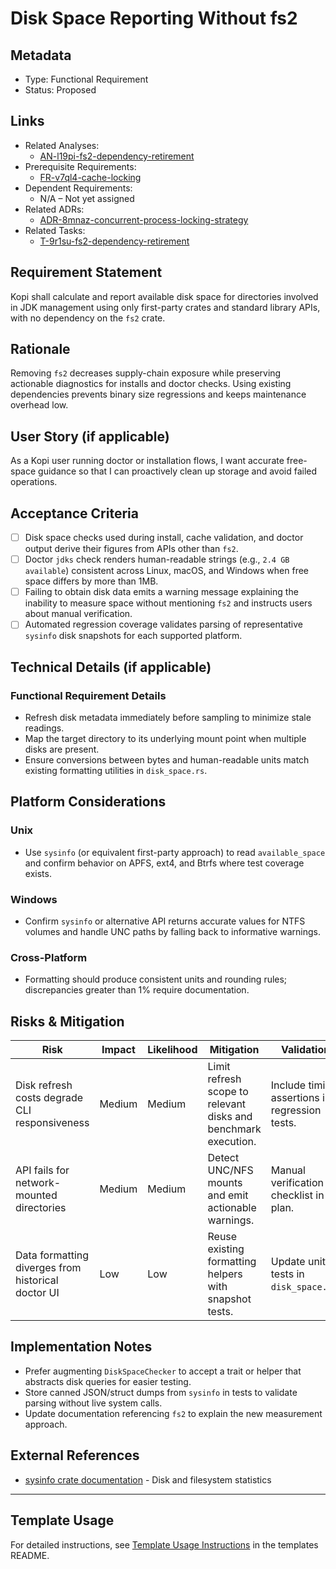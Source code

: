 # Disk Space Reporting Without fs2

## Metadata

- Type: Functional Requirement
- Status: Proposed

## Links

- Related Analyses:
  - [AN-l19pi-fs2-dependency-retirement](../analysis/AN-l19pi-fs2-dependency-retirement.md)
- Prerequisite Requirements:
  - [FR-v7ql4-cache-locking](../requirements/FR-v7ql4-cache-locking.md)
- Dependent Requirements:
  - N/A – Not yet assigned
- Related ADRs:
  - [ADR-8mnaz-concurrent-process-locking-strategy](../adr/ADR-8mnaz-concurrent-process-locking-strategy.md)
- Related Tasks:
  - [T-9r1su-fs2-dependency-retirement](../tasks/T-9r1su-fs2-dependency-retirement/README.md)

## Requirement Statement

Kopi shall calculate and report available disk space for directories involved in JDK management using only first-party crates and standard library APIs, with no dependency on the `fs2` crate.

## Rationale

Removing `fs2` decreases supply-chain exposure while preserving actionable diagnostics for installs and doctor checks. Using existing dependencies prevents binary size regressions and keeps maintenance overhead low.

## User Story (if applicable)

As a Kopi user running doctor or installation flows, I want accurate free-space guidance so that I can proactively clean up storage and avoid failed operations.

## Acceptance Criteria

- [ ] Disk space checks used during install, cache validation, and doctor output derive their figures from APIs other than `fs2`.
- [ ] Doctor `jdks` check renders human-readable strings (e.g., `2.4 GB available`) consistent across Linux, macOS, and Windows when free space differs by more than 1MB.
- [ ] Failing to obtain disk data emits a warning message explaining the inability to measure space without mentioning `fs2` and instructs users about manual verification.
- [ ] Automated regression coverage validates parsing of representative `sysinfo` disk snapshots for each supported platform.

## Technical Details (if applicable)

### Functional Requirement Details

- Refresh disk metadata immediately before sampling to minimize stale readings.
- Map the target directory to its underlying mount point when multiple disks are present.
- Ensure conversions between bytes and human-readable units match existing formatting utilities in `disk_space.rs`.

## Platform Considerations

### Unix

- Use `sysinfo` (or equivalent first-party approach) to read `available_space` and confirm behavior on APFS, ext4, and Btrfs where test coverage exists.

### Windows

- Confirm `sysinfo` or alternative API returns accurate values for NTFS volumes and handle UNC paths by falling back to informative warnings.

### Cross-Platform

- Formatting should produce consistent units and rounding rules; discrepancies greater than 1% require documentation.

## Risks & Mitigation

| Risk                                               | Impact | Likelihood | Mitigation                                                     | Validation                                     |
| -------------------------------------------------- | ------ | ---------- | -------------------------------------------------------------- | ---------------------------------------------- |
| Disk refresh costs degrade CLI responsiveness      | Medium | Medium     | Limit refresh scope to relevant disks and benchmark execution. | Include timing assertions in regression tests. |
| API fails for network-mounted directories          | Medium | Medium     | Detect UNC/NFS mounts and emit actionable warnings.            | Manual verification checklist in plan.         |
| Data formatting diverges from historical doctor UI | Low    | Low        | Reuse existing formatting helpers with snapshot tests.         | Update unit tests in `disk_space.rs`.          |

## Implementation Notes

- Prefer augmenting `DiskSpaceChecker` to accept a trait or helper that abstracts disk queries for easier testing.
- Store canned JSON/struct dumps from `sysinfo` in tests to validate parsing without live system calls.
- Update documentation referencing `fs2` to explain the new measurement approach.

## External References

- [sysinfo crate documentation](https://docs.rs/sysinfo/) - Disk and filesystem statistics

---

## Template Usage

For detailed instructions, see [Template Usage Instructions](../templates/README.md#individual-requirement-template-requirementsmd) in the templates README.
